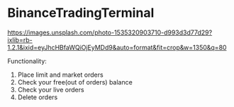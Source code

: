 # BinanceTradingTerminal

https://images.unsplash.com/photo-1535320903710-d993d3d77d29?ixlib=rb-1.2.1&ixid=eyJhcHBfaWQiOjEyMDd9&auto=format&fit=crop&w=1350&q=80

Functionality:
1. Place limit and market orders
2. Check your free(out of orders) balance
3. Check your live orders
4. Delete orders
